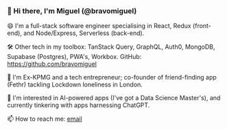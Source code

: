 ### 👋 Hi there, I'm Miguel (@bravomiguel)

😄 I'm a full-stack software engineer specialising in React, Redux (front-end), and Node/Express, Serverless (back-end).

🛠 Other tech in my toolbox: TanStack Query, GraphQL, Auth0, MongoDB, Supabase (Postgres), PWA's, Workbox.
GitHub: https://github.com/bravomiguel

💭 I'm Ex-KPMG and a tech entrepreneur; co-founder of friend-finding app (Fethr) tackling Lockdown loneliness in London.

👀 I'm interested in AI-powered apps (I've got a Data Science Master's), and currently tinkering with apps harnessing ChatGPT.

📫 How to reach me: [email](mailto:miguelbravobalestrini@gmail.com)

<!--
**bravomiguel/bravomiguel** is a ✨ _special_ ✨ repository because its `README.md` (this file) appears on your GitHub profile.

Here are some ideas to get you started:

- 🔭 I’m currently working on ...
- 🌱 I’m currently learning ...
- 👯 I’m looking to collaborate on ...
- 🤔 I’m looking for help with ...
- 💬 Ask me about ...
- 📫 How to reach me: ...
- 😄 Pronouns: ...
- ⚡ Fun fact: ...
-->
